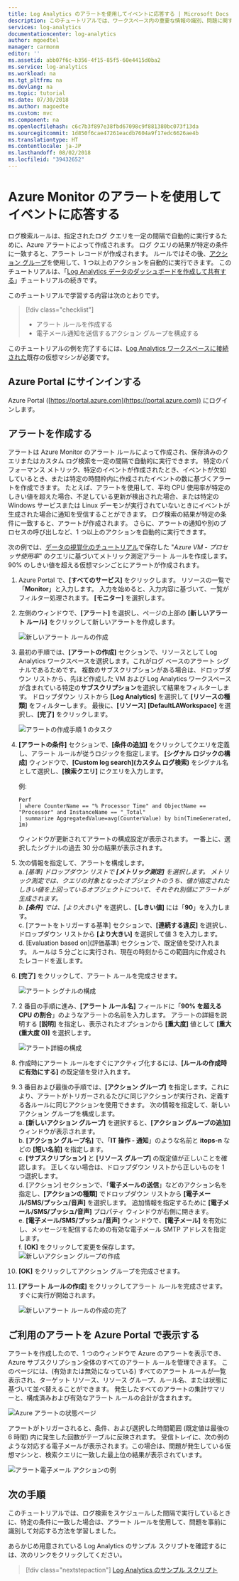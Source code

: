 ```yaml
---
title: Log Analytics のアラートを使用してイベントに応答する | Microsoft Docs
description: このチュートリアルでは、ワークスペース内の重要な情報の識別、問題に関する事前の通知、または問題を修正するためのアクションの呼び出しを行うために使用できる Log Analytics のアラートについて理解します。
services: log-analytics
documentationcenter: log-analytics
author: mgoedtel
manager: carmonm
editor: ''
ms.assetid: abb07f6c-b356-4f15-85f5-60e4415d0ba2
ms.service: log-analytics
ms.workload: na
ms.tgt_pltfrm: na
ms.devlang: na
ms.topic: tutorial
ms.date: 07/30/2018
ms.author: magoedte
ms.custom: mvc
ms.component: na
ms.openlocfilehash: c6c7b3f897e38fbd67098c9f881380bc073f13da
ms.sourcegitcommit: 1d850f6cae47261eacdb7604a9f17edc6626ae4b
ms.translationtype: HT
ms.contentlocale: ja-JP
ms.lasthandoff: 08/02/2018
ms.locfileid: "39432652"
---
```

# <a name="respond-to-events-with-azure-monitor-alerts"></a>Azure Monitor のアラートを使用してイベントに応答する
ログ検索ルールは、指定されたログ クエリを一定の間隔で自動的に実行するために、Azure アラートによって作成されます。  ログ クエリの結果が特定の条件に一致すると、アラート レコードが作成されます。 ルールではその後、[アクション グループ](../monitoring-and-diagnostics/monitoring-action-groups.md)を使用して、1 つ以上のアクションを自動的に実行できます。  このチュートリアルは、「[Log Analytics データのダッシュボードを作成して共有する](log-analytics-tutorial-dashboards.md)」チュートリアルの続きです。   

このチュートリアルで学習する内容は次のとおりです。

> [!div class="checklist"]
> * アラート ルールを作成する
> * 電子メール通知を送信するアクション グループを構成する

このチュートリアルの例を完了するには、[Log Analytics ワークスペースに接続された](log-analytics-quick-collect-azurevm.md)既存の仮想マシンが必要です。

## <a name="sign-in-to-azure-portal"></a>Azure Portal にサインインする
Azure Portal ([https://portal.azure.com](https://portal.azure.com)) にログインします。

## <a name="create-alerts"></a>アラートを作成する
アラートは Azure Monitor のアラート ルールによって作成され、保存済みのクエリまたはカスタム ログ検索を一定の間隔で自動的に実行できます。  特定のパフォーマンス メトリック、特定のイベントが作成されたとき、イベントが欠如しているとき、または特定の時間枠内に作成されたイベントの数に基づくアラートを作成できます。  たとえば、アラートを使用して、平均 CPU 使用率が特定のしきい値を超えた場合、不足している更新が検出された場合、または特定の Windows サービスまたは Linux デーモンが実行されていないときにイベントが生成された場合に通知を受信することができます。  ログ検索の結果が特定の条件に一致すると、アラートが作成されます。 さらに、アラートの通知や別のプロセスの呼び出しなど、1 つ以上のアクションを自動的に実行できます。

次の例では、[データの視覚化のチュートリアル](log-analytics-tutorial-dashboards.md)で保存した "*Azure VM - プロセッサ使用率*" のクエリに基づいてメトリック測定アラート ルールを作成します。 90% のしきい値を超える仮想マシンごとにアラートが作成されます。

1. Azure Portal で、**[すべてのサービス]** をクリックします。 リソースの一覧で「**Monitor**」と入力します。 入力を始めると、入力内容に基づいて、一覧がフィルター処理されます。 **[モニター]** を選択します。
1. 左側のウィンドウで、**[アラート]** を選択し、ページの上部の **[新しいアラート ルール]** をクリックして新しいアラートを作成します。

    ![新しいアラート ルールの作成](./media/log-analytics-tutorial-response/alert-rule-02.png)

1. 最初の手順では、**[アラートの作成]** セクションで、リソースとして Log Analytics ワークスペースを選択します。これがログ ベースのアラート シグナルであるためです。  複数のサブスクリプションがある場合は、ドロップダウン リストから、先ほど作成した VM および Log Analytics ワークスペースが含まれている特定の**サブスクリプション**を選択して結果をフィルターします。  ドロップダウン リストから **[Log Analytics]** を選択して **[リソースの種類]** をフィルターします。  最後に、**[リソース]** **[DefaultLAWorkspace]** を選択し、**[完了]** をクリックします。

    ![アラートの作成手順 1 のタスク](./media/log-analytics-tutorial-response/alert-rule-03.png)

1. **[アラートの条件]** セクションで、**[条件の追加]** をクリックしてクエリを定義し、アラート ルールが従うロジックを指定します。 **[シグナル ロジックの構成]** ウィンドウで、**[Custom log search]\(カスタム ログ検索\)** をシグナル名として選択し、**[検索クエリ]** にクエリを入力します。

    例: 
    ```
    Perf
    | where CounterName == "% Processor Time" and ObjectName == "Processor" and InstanceName == "_Total"
    | summarize AggregatedValue=avg(CounterValue) by bin(TimeGenerated, 1m)
    ```

    ウィンドウが更新されてアラートの構成設定が表示されます。  一番上に、選択したシグナルの過去 30 分の結果が表示されます。

1. 次の情報を指定して、アラートを構成します。  
   a. **[基準]* ドロップダウン リストで **[メトリック測定]** を選択します。  メトリック測定では、クエリの対象となったオブジェクトのうち、値が指定されたしきい値を上回っているオブジェクトについて、それぞれ別個にアラートが生成されます。  
   b. **[条件]** では、**[より大きい]** を選択し、**[しきい値]** には「**90**」を入力します。  
   c. [アラートをトリガーする基準] セクションで、**[連続する違反]** を選択し、ドロップダウン リストから **[より大きい]** を選択して値 3 を入力します。  
   d. [Evaluation based on]\(評価基準\) セクションで、既定値を受け入れます。 ルールは 5 分ごとに実行され、現在の時刻からこの範囲内に作成されたレコードを返します。  
1. **[完了]** をクリックして、アラート ルールを完成させます。

    ![アラート シグナルの構成](./media/log-analytics-tutorial-response/alert-signal-logic-02.png)

1. 2 番目の手順に進み、**[アラート ルール名]** フィールドに「**90% を超える CPU の割合**」のようなアラートの名前を入力します。  アラートの詳細を説明する **[説明]** を指定し、表示されたオプションから **[重大度]** 値として **[重大 (重大度 0)]** を選択します。

    ![アラート詳細の構成](./media/log-analytics-tutorial-response/alert-signal-logic-04.png)

1. 作成時にアラート ルールをすぐにアクティブ化するには、**[ルールの作成時に有効にする]** の既定値を受け入れます。  
1. 3 番目および最後の手順では、**[アクション グループ]** を指定します。これにより、アラートがトリガーされるたびに同じアクションが実行され、定義する各ルールに同じアクションを使用できます。  次の情報を指定して、新しいアクション グループを構成します。  
   a. **[新しいアクション グループ]** を選択すると、**[アクション グループの追加]** ウィンドウが表示されます。  
   b. **[アクション グループ名]** で、「**IT 操作 - 通知**」のような名前と **itops-n** などの **[短い名前]** を指定します。  
   c. **[サブスクリプション]** と **[リソース グループ]** の既定値が正しいことを確認します。 正しくない場合は、ドロップダウン リストから正しいものを 1 つ選択します。  
   d. [アクション] セクションで、「**電子メールの送信**」などのアクション名を指定し、**[アクションの種類]** でドロップダウン リストから **[電子メール/SMS/プッシュ/音声]** を選択します。 追加情報を指定するために **[電子メール/SMS/プッシュ/音声]** プロパティ ウィンドウが右側に開きます。  
   e. **[電子メール/SMS/プッシュ/音声]** ウィンドウで、**[電子メール]** を有効にし、メッセージを配信するための有効な電子メール SMTP アドレスを指定します。  
   f. **[OK]** をクリックして変更を保存します。  
       ![新しいアクション グループの作成](./media/log-analytics-tutorial-response/action-group-properties-01.png)

1. **[OK]** をクリックしてアクション グループを完成させます。
1. **[アラート ルールの作成]** をクリックしてアラート ルールを完成させます。 すぐに実行が開始されます。

    ![新しいアラート ルールの作成の完了](./media/log-analytics-tutorial-response/alert-rule-01.png)

## <a name="view-your-alerts-in-azure-portal"></a>ご利用のアラートを Azure Portal で表示する
アラートを作成したので、1 つのウィンドウで Azure のアラートを表示でき、Azure サブスクリプション全体のすべてのアラート ルールを管理できます。 このページには、(有効または無効になっている) すべてのアラート ルールが一覧表示され、ターゲット リソース、リソース グループ、ルール名、または状態に基づいて並べ替えることができます。 発生したすべてのアラートの集計サマリーと、構成済みおよび有効なアラート ルールの合計が含まれます。

![Azure アラートの状態ページ](./media/log-analytics-tutorial-response/azure-alerts-02.png)

アラートがトリガーされると、条件、および選択した時間範囲 (既定値は最後の 6 時間) 内に発生した回数がテーブルに反映されます。  受信トレイに、次の例のような対応する電子メールが表示されます。この場合は、問題が発生している仮想マシンと、検索クエリに一致した最上位の結果が表示されています。

![アラート電子メール アクションの例](./media/log-analytics-tutorial-response/azure-alert-email-notification-01.png)

## <a name="next-steps"></a>次の手順
このチュートリアルでは、ログ検索をスケジュールした間隔で実行しているときに、特定の条件に一致した場合は、アラート ルールを使用して、問題を事前に識別して対応する方法を学習しました。

あらかじめ用意されている Log Analytics のサンプル スクリプトを確認するには、次のリンクをクリックしてください。

> [!div class="nextstepaction"]
> [Log Analytics のサンプル スクリプト](powershell-samples.md)
